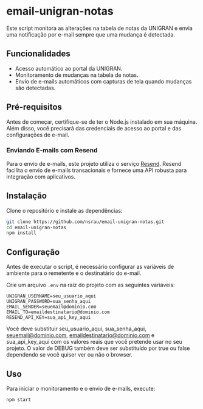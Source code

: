 # email-unigran-notas

Este script monitora as alterações na tabela de notas da UNIGRAN e envia uma notificação por e-mail sempre que uma mudança é detectada.

## Funcionalidades

- Acesso automático ao portal da UNIGRAN.
- Monitoramento de mudanças na tabela de notas.
- Envio de e-mails automáticos com capturas de tela quando mudanças são detectadas.

## Pré-requisitos

Antes de começar, certifique-se de ter o Node.js instalado em sua máquina. Além disso, você precisará das credenciais de acesso ao portal e das configurações de e-mail.

### Enviando E-mails com Resend

Para o envio de e-mails, este projeto utiliza o serviço [Resend](https://resend.com). Resend facilita o envio de e-mails transacionais e fornece uma API robusta para integração com aplicativos.

## Instalação

Clone o repositório e instale as dependências:

```bash
git clone https://github.com/nsrau/email-unigran-notas.git
cd email-unigran-notas
npm install
```

## Configuração

Antes de executar o script, é necessário configurar as variáveis de ambiente para o remetente e o destinatário do e-mail.

Crie um arquivo `.env` na raiz do projeto com as seguintes variáveis:

```env
UNIGRAN_USERNAME=seu_usuario_aqui
UNIGRAN_PASSWORD=sua_senha_aqui
EMAIL_SENDER=seuemail@dominio.com
EMAIL_TO=emaildestinatario@dominio.com
RESEND_API_KEY=sua_api_key_aqui
```

Você deve substituir seu_usuario_aqui, sua_senha_aqui, seuemail@dominio.com, emaildestinatario@dominio.com e sua_api_key_aqui com os valores reais que você pretende usar no seu projeto. O valor de DEBUG também deve ser substituído por true ou false dependendo se você quiser ver ou não
o browser.

## Uso

Para iniciar o monitoramento e o envio de e-mails, execute:
```bash
npm start
```

